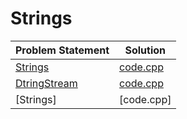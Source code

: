 # Strings

|Problem Statement|Solution|
|---|---|
|[Strings](https://github.com/Lintik/hackerrank/blob/master/Languages/Cpp/Strings/Strings/c-tutorial-strings-English.pdf)|[code.cpp](https://github.com/Lintik/hackerrank/blob/master/Languages/Cpp/Strings/Strings/code.cpp)|
|[DtringStream](https://github.com/Lintik/hackerrank/blob/master/Languages/Cpp/Strings/StringStream/c-tutorial-stringstream-English.pdf)|[code.cpp](https://github.com/Lintik/hackerrank/blob/master/Languages/Cpp/Strings/StringStream/code.cpp)|
|[Strings]|[code.cpp]|
